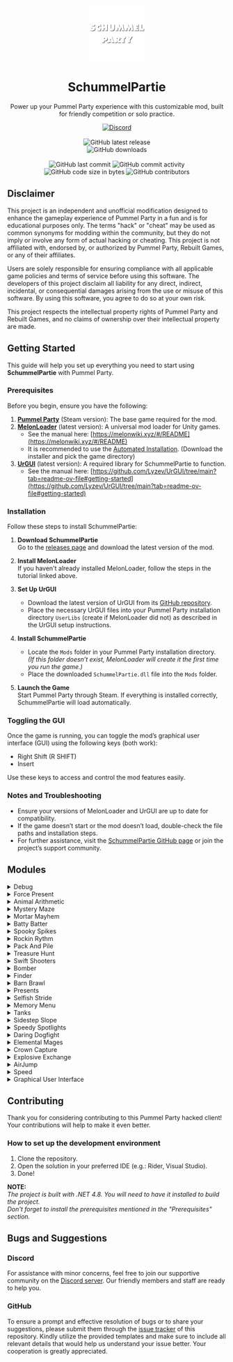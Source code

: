 <p align="center">
    <img height="128" src=".idea/icon.png" alt="Icon of SchummelPartie">
</p>

<h1 align="center">SchummelPartie</h1>

<p align="center">Power up your Pummel Party experience with this customizable mod, built for friendly competition or solo practice.</p>

<div align="center">
    <a href="https://lyzev.github.io/discord"><img src="https://img.shields.io/discord/610120595765723137?logo=discord" alt="Discord"/></a>
    <br><br>
    <img src="https://img.shields.io/github/v/release/Lyzev/SchummelPartie" alt="GitHub latest release"/>
    <br>
    <img src="https://img.shields.io/github/downloads/Lyzev/SchummelPartie/total" alt="GitHub downloads"/>
    <br><br>
    <img src="https://img.shields.io/github/last-commit/Lyzev/SchummelPartie" alt="GitHub last commit"/>
    <img src="https://img.shields.io/github/commit-activity/w/Lyzev/SchummelPartie" alt="GitHub commit activity"/>
    <br>
    <img src="https://img.shields.io/github/languages/code-size/Lyzev/SchummelPartie" alt="GitHub code size in bytes"/>
    <img src="https://img.shields.io/github/contributors/Lyzev/SchummelPartie" alt="GitHub contributors"/> 
</div>

## Disclaimer

This project is an independent and unofficial modification designed to enhance the gameplay experience of Pummel Party in a fun and is for educational purposes only. The terms "hack" or "cheat" may be used as common synonyms for modding within the community, but they do not imply or involve any form of actual hacking or cheating. This project is not affiliated with, endorsed by, or authorized by Pummel Party, Rebuilt Games, or any of their affiliates.

Users are solely responsible for ensuring compliance with all applicable game policies and terms of service before using this software. The developers of this project disclaim all liability for any direct, indirect, incidental, or consequential damages arising from the use or misuse of this software. By using this software, you agree to do so at your own risk.

This project respects the intellectual property rights of Pummel Party and Rebuilt Games, and no claims of ownership over their intellectual property are made.

## Getting Started

This guide will help you set up everything you need to start using **SchummelPartie** with Pummel Party.

### Prerequisites

Before you begin, ensure you have the following:

1. **[Pummel Party](https://store.steampowered.com/app/880940/Pummel_Party/)** (Steam version): The base game required for the mod.  
2. **[MelonLoader](https://melonwiki.xyz/#/README)** (latest version): A universal mod loader for Unity games.  
   - See the manual here: [https://melonwiki.xyz/#/README](https://melonwiki.xyz/#/README)
   - It is recommended to use the [Automated Installation](https://melonwiki.xyz/#/README?id=automated-installation). (Download the installer and pick the game directory)
3. **[UrGUI](https://github.com/Lyzev/UrGUI/tree/main?tab=readme-ov-file#getting-started)** (latest version): A required library for SchummelPartie to function.
   - See the manual here: [https://github.com/Lyzev/UrGUI/tree/main?tab=readme-ov-file#getting-started](https://github.com/Lyzev/UrGUI/tree/main?tab=readme-ov-file#getting-started)

### Installation

Follow these steps to install SchummelPartie:

1. **Download SchummelPartie**  
   Go to the [releases page](https://github.com/Lyzev/SchummelPartie/releases) and download the latest version of the mod.

2. **Install MelonLoader**  
   If you haven't already installed MelonLoader, follow the steps in the tutorial linked above.

3. **Set Up UrGUI**  
   - Download the latest version of UrGUI from its [GitHub repository](https://github.com/Lyzev/UrGUI/tree/main?tab=readme-ov-file#getting-started).  
   - Place the necessary UrGUI files into your Pummel Party installation directory `UserLibs` (create if MelonLoader did not) as described in the UrGUI setup instructions.

4. **Install SchummelPartie**  
   - Locate the `Mods` folder in your Pummel Party installation directory.  
     *(If this folder doesn’t exist, MelonLoader will create it the first time you run the game.)*  
   - Place the downloaded `SchummelPartie.dll` file into the `Mods` folder.  

5. **Launch the Game**  
   Start Pummel Party through Steam. If everything is installed correctly, SchummelPartie will load automatically.

### Toggling the GUI

Once the game is running, you can toggle the mod’s graphical user interface (GUI) using the following keys (both work):

- Right Shift (R SHIFT)
- Insert

Use these keys to access and control the mod features easily.

### Notes and Troubleshooting

- Ensure your versions of MelonLoader and UrGUI are up to date for compatibility.  
- If the game doesn’t start or the mod doesn’t load, double-check the file paths and installation steps.  
- For further assistance, visit the [SchummelPartie GitHub page](https://github.com/Lyzev/SchummelPartie) or join the project’s support community.

## Modules

<details>
<summary>Debug</summary>
Toggle the Debug mode.

| Key                  | Description                                              | Host Required |
|----------------------|----------------------------------------------------------|---------------|
| T                    | Increase trophies in "Unlocks" menu.                     | No            |
| C                    | Increase crowns in "Unlocks" menu.                       | No            |
| R + Period (Ex: .)   | Reset unlocks in "Unlocks" menu.                         | No            |
| Shift + Left Click   | Spawn keys at the location of your mouse cursor.         | Yes           |
| Number               | Rolls your dice to the number you pressed.               | No            |
| Ctrl + Click         | Teleport to the location you clicked on.                 | Yes           |
| -                    | Collect 5 keys and 1 random item for the current player. | Yes           |
| Left/Right Shift + E | Force stops the current minigame.                        | Yes           |
| F11                  | Free Cam/No Clip (Use Shift and WASD)                    | No            |
| Numpad -             | Slow down animations                                     | Yes           |
| Numpad +             | Speeds up animations                                     | Yes           |
| P                    | Give 1 Key to everyone                                   | Yes           |
| Ο                    | Remove 1 Key from everyone                               | Yes           |
| Backtick (Ex: `)     | Open the console                                         | No            |
| F9                   | Forces 15 FPS                                            | Yes           |
| Up Arrow             | Show/Hide the arrows on the gameboard                    | No            |
| Left Shift + F10/F11 | Test connection to the game                              | Yes           |
</details>

<details>
<summary>Force Present</summary>
Forces the present to be the one you want.
</details>

<details>
<summary>Animal Arithmetic</summary>
Show the answer to the animal arithmetic.
</details>

<details>
<summary>Mystery Maze</summary>
Shows the path to the exit.
</details>

<details>
<summary>Mortar Mayhem</summary>
Show the answer to the mortar mayhem.
</details>

<details>
<summary>Batty Batter</summary>
Automatically hit the ball.
</details>

<details>
<summary>Spooky Spikes</summary>
Automatically crouch or jump when needed.
</details>

<details>
<summary>Rockin Rythm</summary>
Automatically hit the notes.
</details>

<details>
<summary>Pack And Pile</summary>
Automatically place boxes.
</details>

<details>
<summary>Treasure Hunt</summary>
Shows the path to the treasure.
</details>

<details>
<summary>Swift Shooters</summary>
Automatically shoot the good targets.
</details>

<details>
<summary>Bomber</summary>
Bombs are infinite.
</details>

<details>
<summary>Finder</summary>
Show the position of the other players.
</details>

<details>
<summary>Barn Brawl</summary>
God Mode, Infinite Shotgun (Press F), Burst Shotgun, ESP.
</details>

<details>
<summary>Presents</summary>
Automatically collect the best presents.
</details>

<details>
<summary>Selfish Stride</summary>
Show the target bridge.
</details>

<details>
<summary>Memory Menu</summary>
Show the target food.
</details>

<details>
<summary>Tanks</summary>
Rapid Fire.
</details>

<details>
<summary>Sidestep Slope</summary>
God Mode.
</details>

<details>
<summary>Speedy Spotlights</summary>
Show the position of the other players.
</details>

<details>
<summary>Daring Dogfight</summary>
God Mode, Kill All, Burst Shot, ESP.
</details>

<details>
<summary>Elemental Mages</summary>
Instantly pick up crystals and disable camera shake.
</details>

<details>
<summary>Crown Capture</summary>
No Punch Interval, No Stun, Always Crown
</details>

<details>
<summary>Explosive Exchange</summary>
No Punch Interval, No Stun, Always Crown
</details>

<details>
<summary>AirJump</summary>
Allows you to jump in the air.
</details>

<details>
<summary>Speed</summary>
Allows you to change your speed.
</details>

<details>
<summary>Graphical User Interface</summary>
Toggle the GUI with Insert or RightShift.
</details>

## Contributing

Thank you for considering contributing to this Pummel Party hacked client! Your contributions will help to make it even better.

### How to set up the development environment

1. Clone the repository.
2. Open the solution in your preferred IDE (e.g.: Rider, Visual Studio).
3. Done!

**NOTE:**  
*The project is built with .NET 4.8. You will need to have it installed to build the project.  
Don't forget to install the prerequisites mentioned in the "Prerequisites" section.*


## Bugs and Suggestions

### Discord

For assistance with minor concerns, feel free to join our supportive community on
the [Discord server](https://lyzev.github.io/discord). Our friendly members and staff are ready to help you.

### GitHub

To ensure a prompt and effective resolution of bugs or to share your suggestions, please submit them through
the [issue tracker](https://github.com/Lyzev/SchummelPartie/issues) of this repository. Kindly utilize the provided templates
and make sure to include all relevant details that would help us understand your issue better. Your cooperation is
greatly appreciated.
